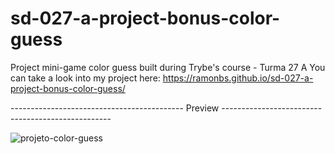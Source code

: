 # sd-027-a-project-bonus-color-guess

Project mini-game color guess built during Trybe's course - Turma 27 A
You can take a look into my project here: https://ramonbs.github.io/sd-027-a-project-bonus-color-guess/

------------------------------------------- Preview --------------------------------------------------


![projeto-color-guess](https://user-images.githubusercontent.com/70456830/194381040-8ddcc4d8-84c4-431e-9a9b-e7157a32dc10.png)




